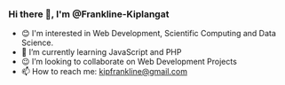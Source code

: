 ### Hi there 👋, I'm @Frankline-Kiplangat
- :blush: I'm interested in Web Development, Scientific Computing and Data Science. 
- 🌱 I’m currently learning JavaScript and PHP
- :wink: I’m looking to collaborate on Web Development Projects
- 📫 How to reach me: kipfrankline@gmail.com


